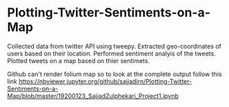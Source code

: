 # Plotting-Twitter-Sentiments-on-a-Map
Collected data from twitter API using tweepy.
Extracted geo-coordinates of users based on their location.
Performed sentiment analyis of the tweets.
Plotted tweets on a map based on thier sentimets.

Github can't render folium map so to look at the complete output follow this link
https://nbviewer.jupyter.org/github/sajjadirn/Plotting-Twitter-Sentiments-on-a-Map/blob/master/19200123_SajjadZulphekari_Project1.ipynb
